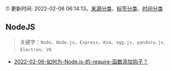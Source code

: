 :alarm_clock: 更新时间: 2022-02-06 06:14:13。[来源分类](../README.md)、[标签分类](../TAGS.md)、[时间分类](../TIMELINE.md)

## NodeJS


> 关键字：`Node`、`Node.js`、`Express`、`Koa`、`egg.js`、`pandora.js`、`Electron`、`V8`



- [2022-02-06-如何为-Node.js-的-require-函数添加钩子？](https://toutiao.io/k/ek9h644) 